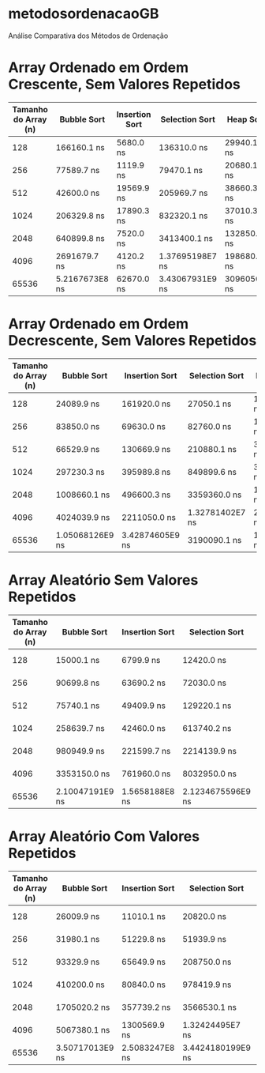 # metodosordenacaoGB
Análise Comparativa dos Métodos de Ordenação


# Array Ordenado em Ordem Crescente, Sem Valores Repetidos

| Tamanho do Array (n) | Bubble Sort | Insertion Sort | Selection Sort | Heap Sort | Shell Sort | Merge Sort | Quick Sort |
|----------------------|-------------|----------------|----------------|-----------|------------|------------|------------|
| 128                  | 166160.1 ns | 5680.0 ns      | 136310.0 ns    | 29940.1 ns| 28089.8 ns | 54259.8 ns | 33349.9 ns |
| 256                  | 77589.7 ns  | 1119.9 ns      | 79470.1 ns     | 20680.1 ns| 56899.7 ns | 17830.1 ns | 47590.0 ns |
| 512                  | 42600.0 ns  | 19569.9 ns     | 205969.7 ns    | 38660.3 ns| 16669.8 ns | 27409.7 ns | 6169.9 ns  |
| 1024                 | 206329.8 ns | 17890.3 ns     | 832320.1 ns    | 37010.3 ns| 9069.9 ns  | 52200.0 ns | 14079.9 ns |
| 2048                 | 640899.8 ns | 7520.0 ns      | 3413400.1 ns   | 132850.0 ns| 19820.1 ns | 102589.9 ns| 20370.4 ns |
| 4096                 | 2691679.7 ns| 4120.2 ns      | 1.37695198E7 ns| 198680.0 ns| 40789.6 ns | 178889.9 ns| 50560.8 ns |
| 65536                | 5.2167673E8 ns | 62670.0 ns            | 3.43067931E9 ns           |  3096050.3 ns         |  776840.1 ns         |  3606110.1 ns          | 964349.7 ns          |

# Array Ordenado em Ordem Decrescente, Sem Valores Repetidos

| Tamanho do Array (n) | Bubble Sort | Insertion Sort | Selection Sort | Heap Sort | Shell Sort | Merge Sort | Quick Sort |
|----------------------|-------------|----------------|----------------|-----------|------------|------------|------------|
| 128                  | 24089.9 ns  | 161920.0 ns    | 27050.1 ns     | 12590.0 ns| 40469.6 ns | 16290.1 ns | 8360.1 ns  |
| 256                  | 83850.0 ns  | 69630.0 ns     | 82760.0 ns     | 16809.7 ns| 34980.1 ns | 63359.9 ns | 82400.0 ns |
| 512                  | 66529.9 ns  | 130669.9 ns    | 210880.1 ns    | 34360.2 ns| 33859.7 ns | 81200.2 ns | 8110.0 ns  |
| 1024                 | 297230.3 ns | 395989.8 ns    | 849899.6 ns    | 34840.1 ns| 12809.9 ns | 53749.8 ns | 18470.2 ns |
| 2048                 | 1008660.1 ns| 496600.3 ns    | 3359360.0 ns   | 113320.0 ns| 22810.1 ns | 121899.8 ns| 38929.9 ns |
| 4096                 | 4024039.9 ns| 2211050.0 ns   | 1.32781402E7 ns| 203880.4 ns| 58029.8 ns | 171919.7 ns| 78699.9 ns |
| 65536                | 1.05068126E9 ns  |  3.42874605E9 ns            |  3190090.1 ns      |   1061870.2 ns                  |   5.0246461E8 ns                  |  3994529.7 ns                    |   1834990.1 ns

# Array Aleatório Sem Valores Repetidos

| Tamanho do Array (n) | Bubble Sort | Insertion Sort | Selection Sort | Heap Sort | Shell Sort | Merge Sort | Quick Sort |
|----------------------|-------------|----------------|----------------|-----------|------------|------------|------------|
| 128                  | 15000.1 ns  | 6799.9 ns      | 12420.0 ns     | 8680.0 ns | 28809.8 ns | 11579.9 ns | 5119.9 ns  |
| 256                  | 90699.8 ns  | 63690.2 ns     | 72030.0 ns     | 13649.9 ns| 22699.9 ns | 52150.0 ns | 51360.2 ns |
| 512                  | 75740.1 ns  | 49409.9 ns     | 129220.1 ns    | 22120.2 ns| 36229.9 ns | 38530.0 ns | 6260.0 ns  |
| 1024                 | 258639.7 ns | 42460.0 ns     | 613740.2 ns    | 30149.9 ns| 15129.9 ns | 49560.0 ns | 16799.7 ns |
| 2048                 | 980949.9 ns | 221599.7 ns    | 2214139.9 ns   | 91050.1 ns| 74150.1 ns | 125819.7 ns| 32560.3 ns |
| 4096                 | 3353150.0 ns| 761960.0 ns    | 8032950.0 ns   | 177390.0 ns| 158560.1 ns| 231979.9 ns| 119139.9 ns|
| 65536                | 2.10047191E9 ns  | 1.5658188E8 ns  | 2.1234675596E9 ns  | 3867469.8 ns | 4081220.8 ns | 4822550.0 ns  |2931419.9 ns    | 

# Array Aleatório Com Valores Repetidos

| Tamanho do Array (n) | Bubble Sort | Insertion Sort | Selection Sort | Heap Sort | Shell Sort | Merge Sort | Quick Sort |
|----------------------|-------------|----------------|----------------|-----------|------------|------------|------------|
| 128                  | 26009.9 ns  | 11010.1 ns     | 20820.0 ns     | 11300.0 ns| 48350.1 ns | 11460.0 ns | 5200.0 ns  |
| 256                  | 31980.1 ns  | 51229.8 ns     | 51939.9 ns     | 17720.0 ns| 16509.8 ns | 94930.0 ns | 53469.8 ns |
| 512                  | 93329.9 ns  | 65649.9 ns     | 208750.0 ns    | 15989.9 ns| 68369.8 ns | 48870.0 ns | 7320.0 ns  |
| 1024                 | 410200.0 ns | 80840.0 ns     | 978419.9 ns    | 39600.0 ns| 66119.8 ns | 61699.9 ns | 16789.9 ns |
| 2048                 | 1705020.2 ns| 357739.2 ns    | 3566530.1 ns   | 123830.0 ns| 123840.0 ns| 177670.2 ns| 59380.4 ns |
| 4096                 | 5067380.1 ns| 1300569.9 ns   | 1.32424495E7 ns| 257369.9 ns| 273720.2 ns| 273200.4 ns| 187700.0 ns|
| 65536                | 3.50717013E9 ns | 2.5083247E8 ns  | 3.4424180199E9 ns       |  5064019.9 ns     |  1.12098397E7 ns      | 6260580.2 ns         | 3865999.6 ns             |
